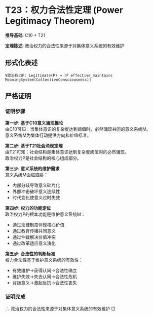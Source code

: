 # T23：权力合法性定理 (Power Legitimacy Theorem)  

**推导基础**: C10 + T21  

**定理陈述**: 政治权力的合法性来源于对集体意义系统的有效维护  

## 形式化表述  
```  
∀政治权力P: Legitimate(P) ↔ [P effective_maintains MeaningSystem(CollectiveConsciousness)]  
```  

## 严格证明  

### 证明步骤  

**第一步: 基于C10意义涌现推论**  
由C10可知：当集体意识的复杂度达到阈值时，必然涌现共同的意义系统M。  
意义系统M为集体行动提供方向和价值标准。  

**第二步: 基于T21社会涌现定理**  
由T21可知：社会结构是集体意识达到复杂度阈值时的必然涌现。  
政治权力P是社会结构的核心组成部分。  

**第三步: 意义系统的维护需求**  
意义系统M面临威胁：  
- 内部分歧导致意义碎片化  
- 外部冲击破坏意义连续性  
- 时代变化使意义过时失效  

**第四步: 权力的功能定位**  
政治权力P的根本功能是维护意义系统M：  
- 通过法律制度体现核心价值  
- 通过教育传播共同意义  
- 通过仲裁解决价值冲突  
- 通过改革适应意义演化  

**第五步: 合法性的判断标准**  
权力合法性基于维护意义系统的有效性：  
- 有效维护→获得认同→合法性确立  
- 维护失效→失去认同→合法性危机  
- 背叛意义→激起反抗→合法性丧失  

### 证明完成  
∴ 政治权力的合法性来源于对集体意义系统的有效维护 □  